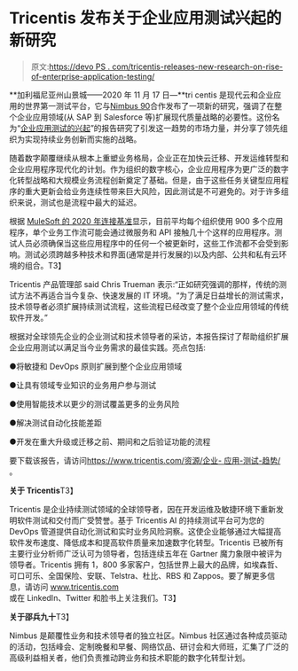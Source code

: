 # Tricentis 发布关于企业应用测试兴起的新研究

> 原文:[https://devo PS . com/tricentis-releases-new-research-on-rise-of-enterprise-application-testing/](https://devops.com/tricentis-releases-new-research-on-the-rise-of-enterprise-application-testing/)

**加利福尼亚州山景城——2020 年 11 月 17 日—**tri centis 是现代云和企业应用的世界第一测试平台，它与[Nimbus 90](https://www.nimbusninety.com/)合作发布了一项新的研究，强调了在整个企业应用领域(从 SAP 到 Salesforce 等)扩展现代质量战略的必要性。这份名为“[企业应用测试的兴起](https://www.tricentis.com/resources/enterprise-application-testing-trends/)”的报告研究了引发这一趋势的市场力量，并分享了领先组织为实现持续业务创新而实施的战略。

随着数字颠覆继续从根本上重塑业务格局，企业正在加快云迁移、开发运维转型和企业应用程序现代化的计划。作为组织的数字核心，企业应用程序为更广泛的数字化转型战略和大规模业务流程创新奠定了基础。但是，由于这些任务关键型应用程序的重大更新会给业务连续性带来巨大风险，因此测试是不可避免的。对于许多组织来说，测试也是流程中最大的延迟。

 根据 [MuleSoft 的 2020 年连接基准](https://www.mulesoft.com/lp/reports/connectivity-benchmark)显示，目前平均每个组织使用 900 多个应用程序，单个业务工作流可能会通过微服务和 API 接触几十个这样的应用程序。测试人员必须确保当这些应用程序中的任何一个被更新时，这些工作流都不会受到影响。测试必须跨越多种技术和界面(通常是并行发展的)以及内部、公共和私有云环境的组合。T3】

Tricentis 产品管理部 said Chris Trueman 表示:“正如研究强调的那样，传统的测试方法不再适合当今复杂、快速发展的 IT 环境。“为了满足日益增长的测试需求，技术领导者必须扩展持续测试流程，这些流程已经改变了整个企业应用领域的传统软件开发。”

根据对全球领先企业的企业测试和技术领导者的采访，本报告探讨了帮助组织扩展企业应用测试以满足当今业务需求的最佳实践。亮点包括:

●将敏捷和 DevOps 原则扩展到整个企业应用领域

●让具有领域专业知识的业务用户参与测试

●使用智能技术以更少的测试覆盖更多的业务风险

●解决测试自动化技能差距

●开发在重大升级或迁移之前、期间和之后验证功能的流程

要下载该报告，请访问[https://www.tricentis.com/<wbr>资源/企业- <wbr>应用-测试-趋势/](https://www.tricentis.com/resources/enterprise-application-testing-trends/) 。

**关于 Tricentis**T3】

Tricentis 是企业持续测试领域的全球领导者，因在开发运维及敏捷环境下重新发明软件测试和交付而广受赞誉。基于 Tricentis AI 的持续测试平台可为您的 DevOps 管道提供自动化测试和实时业务风险洞察。这使企业能够通过大幅提高软件发布速度、降低成本和提高软件质量来加速数字化转型。Tricentis 已被所有主要行业分析师广泛认可为领导者，包括连续五年在 Gartner 魔力象限中被评为领导者。Tricentis 拥有 1，800 多家客户，包括世界上最大的品牌，如埃森哲、可口可乐、全国保险、安联、Telstra、杜比、RBS 和 Zappos。要了解更多信息，请访问 www.tricentis.com 或在 LinkedIn、Twitter 和脸书上关注我们。T3】

**关于邵兵九十**T3】

Nimbus 是颠覆性业务和技术领导者的独立社区。Nimbus 社区通过各种成员驱动的活动，包括峰会、定制晚餐和早餐、网络饮品、研讨会和大师班，汇集了广泛的高级利益相关者，他们负责推动跨业务和技术职能的数字化转型计划。